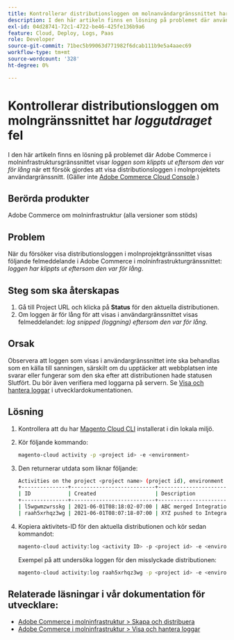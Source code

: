 ```yaml
---
title: Kontrollerar distributionsloggen om molnanvändargränssnittet har fel av typen"loggutdragen"
description: I den här artikeln finns en lösning på problemet där användargränssnittet i Adobe Commerce för molninfrastruktur visar *-loggen som klippts ut eftersom den var för lång* när du försökte visa distributionsloggen i molnprojektgränssnittet.
exl-id: 04d28741-72c1-4722-be46-425fe136b9a6
feature: Cloud, Deploy, Logs, Paas
role: Developer
source-git-commit: 71bec5b99063d771982f6dcab111b9e5a4aaec69
workflow-type: tm+mt
source-wordcount: '328'
ht-degree: 0%

---
```


# Kontrollerar distributionsloggen om molngränssnittet har *loggutdraget* fel

I den här artikeln finns en lösning på problemet där Adobe Commerce i molninfrastruktursgränssnittet visar *loggen som klippts ut eftersom den var för lång* när ett försök gjordes att visa distributionsloggen i molnprojektets användargränssnitt. (Gäller inte [Adobe Commerce Cloud Console](https://console.adobecommerce.com/).)

## Berörda produkter

Adobe Commerce om molninfrastruktur (alla versioner som stöds)

## Problem

När du försöker visa distributionsloggen i molnprojektgränssnittet visas följande felmeddelande i Adobe Commerce i molninfrastrukturgränssnittet: *loggen har klippts ut eftersom den var för lång*.

## Steg som ska återskapas

1. Gå till Project URL och klicka på **Status** för den aktuella distributionen.
1. Om loggen är för lång för att visas i användargränssnittet visas felmeddelandet: *log snipped (loggning) eftersom den var för lång*.

## Orsak

Observera att loggen som visas i användargränssnittet inte ska behandlas som en källa till sanningen, särskilt om du upptäcker att webbplatsen inte svarar eller fungerar som den ska efter att distributionen hade statusen Slutfört. Du bör även verifiera med loggarna på servern. Se [Visa och hantera loggar](https://experienceleague.adobe.com/docs/commerce-cloud-service/user-guide/develop/test/log-locations.html) i utvecklardokumentationen.

## Lösning

1. Kontrollera att du har [Magento Cloud CLI](https://experienceleague.adobe.com/docs/commerce-cloud-service/user-guide/dev-tools/cloud-cli.html) installerat i din lokala miljö.
1. Kör följande kommando:

   ```bash
   magento-cloud activity -p <project id> -e <environment>
   ```

1. Den returnerar utdata som liknar följande:

   ```bash
   Activities on the project <project name> (project id), environment <environment>:
   +---------------+---------------------------+-------------------------------------+----------+----------+---------+
   | ID            | Created                   | Description                         | Progress | State    | Result  |
   +---------------+---------------------------+-------------------------------------+----------+----------+---------+
   | l5wgwmzwrsskg | 2021-06-01T08:18:02-07:00 | ABC merged Integration into Staging | 100%     | complete | success |
   | raah5xrhqz3wg | 2021-06-01T08:07:18-07:00 | XYZ pushed to Integration           | 100%     | complete | failure |
   ```

1. Kopiera aktivitets-ID för den aktuella distributionen och kör sedan kommandot:

   ```bash
   magento-cloud activity:log <activity ID> -p <project id> -e <environment>
   ```

   Exempel på att undersöka loggen för den misslyckade distributionen:

   ```bash
   magento-cloud activity:log raah5xrhqz3wg -p <project id> -e <environment>
   ```

## Relaterade läsningar i vår dokumentation för utvecklare:

* [Adobe Commerce i molninfrastruktur > Skapa och distribuera](https://experienceleague.adobe.com/docs/commerce-cloud-service/user-guide/configure/env/configure-env-yaml.html)
* [Adobe Commerce i molninfrastruktur > Visa och hantera loggar](https://experienceleague.adobe.com/docs/commerce-cloud-service/user-guide/develop/test/log-locations.html)
